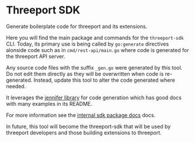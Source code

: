 # Threeport SDK

Generate boilerplate code for threeport and its extensions.

Here you will find the main package and commands for the `threeport-sdk`
CLI.  Today, its primary use is being called by `go:generate` directives alonside
code such as in `cmd/rest-api/main.go` where code is generated for the threeport
API server.

Any source code files with the suffix `_gen.go` were generated by this tool.  Do
not edit them directly as they will be overwritten when code is re-generated.
Instead, update this tool to alter the code generated where needed.

It leverages the [jennifer library](https://github.com/dave/jennifer) for code
generation which has good docs with many examples in its README.

For more information see the [internal sdk package
docs](../../internal/sdk/README.md) docs.

In future, this tool will become the threeport-sdk that will be used by
threeport developers and those building extensions to threeport.

